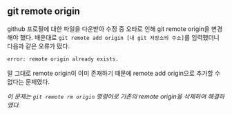## git remote origin 

github 프로필에 대한 파일을 다운받아 수정 중 오타로 인해 git remote origin을 변경해야 했다. 배운대로 `git remote add origin [내 git 저장소의 주소]`를 입력했더니 다음과 같은 오류가 떴다.

```python
error: remote origin already exists.
```

말 그대로 remote origin이 이미 존재하기 때문에 remote add origin으로 추가할 수 없다는 문제였다.

*이 문제는 `git remote rm origin` 명령어로 기존의 remote origin을 삭제하여 해결하였다.*